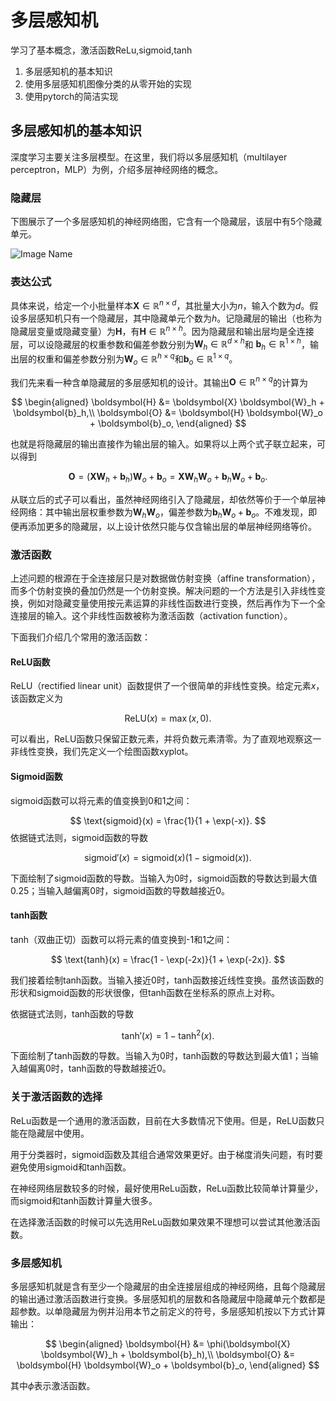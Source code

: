 # 多层感知机

学习了基本概念，激活函数ReLu,sigmoid,tanh

1. 多层感知机的基本知识
2. 使用多层感知机图像分类的从零开始的实现
3. 使用pytorch的简洁实现

## 多层感知机的基本知识
深度学习主要关注多层模型。在这里，我们将以多层感知机（multilayer perceptron，MLP）为例，介绍多层神经网络的概念。

### 隐藏层
下图展示了一个多层感知机的神经网络图，它含有一个隐藏层，该层中有5个隐藏单元。

![Image Name](https://cdn.kesci.com/upload/image/q5ho684jmh.png)

### 表达公式
具体来说，给定一个小批量样本$\boldsymbol{X} \in \mathbb{R}^{n \times d}$，其批量大小为$n$，输入个数为$d$。假设多层感知机只有一个隐藏层，其中隐藏单元个数为$h$。记隐藏层的输出（也称为隐藏层变量或隐藏变量）为$\boldsymbol{H}$，有$\boldsymbol{H} \in \mathbb{R}^{n \times h}$。因为隐藏层和输出层均是全连接层，可以设隐藏层的权重参数和偏差参数分别为$\boldsymbol{W}_h \in \mathbb{R}^{d \times h}$和 $\boldsymbol{b}_h \in \mathbb{R}^{1 \times h}$，输出层的权重和偏差参数分别为$\boldsymbol{W}_o \in \mathbb{R}^{h \times q}$和$\boldsymbol{b}_o \in \mathbb{R}^{1 \times q}$。

我们先来看一种含单隐藏层的多层感知机的设计。其输出$\boldsymbol{O} \in \mathbb{R}^{n \times q}$的计算为


$$
 \begin{aligned} \boldsymbol{H} &= \boldsymbol{X} \boldsymbol{W}_h + \boldsymbol{b}_h,\\ \boldsymbol{O} &= \boldsymbol{H} \boldsymbol{W}_o + \boldsymbol{b}_o, \end{aligned}
$$


也就是将隐藏层的输出直接作为输出层的输入。如果将以上两个式子联立起来，可以得到


$$
 \boldsymbol{O} = (\boldsymbol{X} \boldsymbol{W}_h + \boldsymbol{b}_h)\boldsymbol{W}_o + \boldsymbol{b}_o = \boldsymbol{X} \boldsymbol{W}_h\boldsymbol{W}_o + \boldsymbol{b}_h \boldsymbol{W}_o + \boldsymbol{b}_o. 
$$


从联立后的式子可以看出，虽然神经网络引入了隐藏层，却依然等价于一个单层神经网络：其中输出层权重参数为$\boldsymbol{W}_h\boldsymbol{W}_o$，偏差参数为$\boldsymbol{b}_h \boldsymbol{W}_o + \boldsymbol{b}_o$。不难发现，即便再添加更多的隐藏层，以上设计依然只能与仅含输出层的单层神经网络等价。

### 激活函数
上述问题的根源在于全连接层只是对数据做仿射变换（affine transformation），而多个仿射变换的叠加仍然是一个仿射变换。解决问题的一个方法是引入非线性变换，例如对隐藏变量使用按元素运算的非线性函数进行变换，然后再作为下一个全连接层的输入。这个非线性函数被称为激活函数（activation function）。

下面我们介绍几个常用的激活函数：

#### ReLU函数
ReLU（rectified linear unit）函数提供了一个很简单的非线性变换。给定元素$x$，该函数定义为


$$
\text{ReLU}(x) = \max(x, 0).
$$

可以看出，ReLU函数只保留正数元素，并将负数元素清零。为了直观地观察这一非线性变换，我们先定义一个绘图函数xyplot。

#### Sigmoid函数
sigmoid函数可以将元素的值变换到0和1之间：


$$
\text{sigmoid}(x) = \frac{1}{1 + \exp(-x)}.
$$
依据链式法则，sigmoid函数的导数


$$
\text{sigmoid}'(x) = \text{sigmoid}(x)\left(1-\text{sigmoid}(x)\right).
$$


下面绘制了sigmoid函数的导数。当输入为0时，sigmoid函数的导数达到最大值0.25；当输入越偏离0时，sigmoid函数的导数越接近0。

#### tanh函数
tanh（双曲正切）函数可以将元素的值变换到-1和1之间：


$$
\text{tanh}(x) = \frac{1 - \exp(-2x)}{1 + \exp(-2x)}.
$$


我们接着绘制tanh函数。当输入接近0时，tanh函数接近线性变换。虽然该函数的形状和sigmoid函数的形状很像，但tanh函数在坐标系的原点上对称。

依据链式法则，tanh函数的导数


$$
\text{tanh}'(x) = 1 - \text{tanh}^2(x).
$$


下面绘制了tanh函数的导数。当输入为0时，tanh函数的导数达到最大值1；当输入越偏离0时，tanh函数的导数越接近0。

### 关于激活函数的选择

ReLu函数是一个通用的激活函数，目前在大多数情况下使用。但是，ReLU函数只能在隐藏层中使用。

用于分类器时，sigmoid函数及其组合通常效果更好。由于梯度消失问题，有时要避免使用sigmoid和tanh函数。  

在神经网络层数较多的时候，最好使用ReLu函数，ReLu函数比较简单计算量少，而sigmoid和tanh函数计算量大很多。

在选择激活函数的时候可以先选用ReLu函数如果效果不理想可以尝试其他激活函数。

### 多层感知机
多层感知机就是含有至少一个隐藏层的由全连接层组成的神经网络，且每个隐藏层的输出通过激活函数进行变换。多层感知机的层数和各隐藏层中隐藏单元个数都是超参数。以单隐藏层为例并沿用本节之前定义的符号，多层感知机按以下方式计算输出：


$$
 \begin{aligned} \boldsymbol{H} &= \phi(\boldsymbol{X} \boldsymbol{W}_h + \boldsymbol{b}_h),\\ \boldsymbol{O} &= \boldsymbol{H} \boldsymbol{W}_o + \boldsymbol{b}_o, \end{aligned} 
$$


其中$\phi$表示激活函数。
